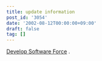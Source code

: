 ```yaml
---
title: update information
post_id: '3054'
date: '2002-08-12T00:00:00+09:00'
draft: false
tag: []
---
```


[Develop Software Force](/category/products/apps) .
